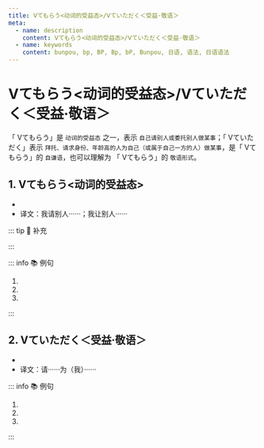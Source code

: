 ```yaml
---
title: Ⅴてもらう<动词的受益态>/Ⅴていただく＜受益·敬语＞
meta:
  - name: description
    content: Ⅴてもらう<动词的受益态>/Ⅴていただく＜受益·敬语＞
  - name: keywords
    content: bunpou, bp, BP, Bp, bP, Bunpou, 日语, 语法, 日语语法
---
```

    
# Ⅴてもらう<动词的受益态>/Ⅴていただく＜受益·敬语＞

「 Ⅴてもらう」是 `动词的受益态` 之一，表示 `自己请别人或委托别人做某事`；「 Ⅴていただく」表示 `拜托、请求身份、年龄高的人为自己（或属于自己一方的人）做某事`，是「 Ⅴてもらう」的 `自谦语`，也可以理解为 「 Ⅴてもらう」的 `敬语形式`。

## 1. Ⅴてもらう<动词的受益态>
- <grammer-content sentence="接续：([私/わたし]が[他人/たにん]に)Ⅴて(动词的て形) ＋ もらう；" />
- 译文：我请别人······；我让别人······

::: tip :bookmark: 补充

<grammer-content sentence="当谓语为 **「貸す、教える」** 等表示 **出借、传授意义** 的动词时，也可以将句中的 **に** 改成 **から**，即**「から[貸/か]してもらう／[教/おし]えてもらう」**的形式。" />

:::

::: info :books: 例句

1. <grammer-content sentence='[私/わたし]は[子供/こども]のとき、よく**[母/はは]に[映画館/えいがかん]に[連/つ]れていってもらいました**。' trans='我小时候经常让妈妈带我去电影院。' />
2. <grammer-content sentence='[私/わたし]は[昨日/きのう][授業/じゅぎょう]を[休/やす]んだので、**[友達/ともだち]にノートを[見/み]せてもらいました**。' trans='我昨天休息没去上课，所以拜托朋友把他的笔记拿给我看。' />
3. <grammer-content sentence='（<del>[私/わたし]は</del>）[田中/たなか]さん**からパーティーのことについて[教/おし]えてもらいました**。' trans='(我)从田中那儿获取到了关于派对的信息。' />

:::

## 2. Ⅴていただく＜受益·敬语＞
- <grammer-content sentence="接续：([私/わたし]が[他人/たにん]に/から)Ⅴて(动词的て形) ＋ いただく；" />
- 译文：请······为（我）······

::: info :books: 例句

1. <grammer-content sentence='[王/おう]さんの[お父/おとう]さんに[水/すい]ギョーザの[作り/つくり][方/かた]を**[教え/おしえ]ていただきました**。' trans='小王的父亲教会了我水饺的做法。' />
2. <grammer-content sentence='[妹/いもうと]は[先生/せんせい]に[新/あたら]しい[辞書/じしょ]を**[貸し/かし]ていただきました**。' trans='妹妹向老师借了新词典。' />
3. <grammer-content sentence='[遠藤/えんどう][先生/せんせい]に[推薦状/すいせんじょう]を**[書い/かい]ていただきました**。' trans='远藤老师给我写了推荐信。' />

:::